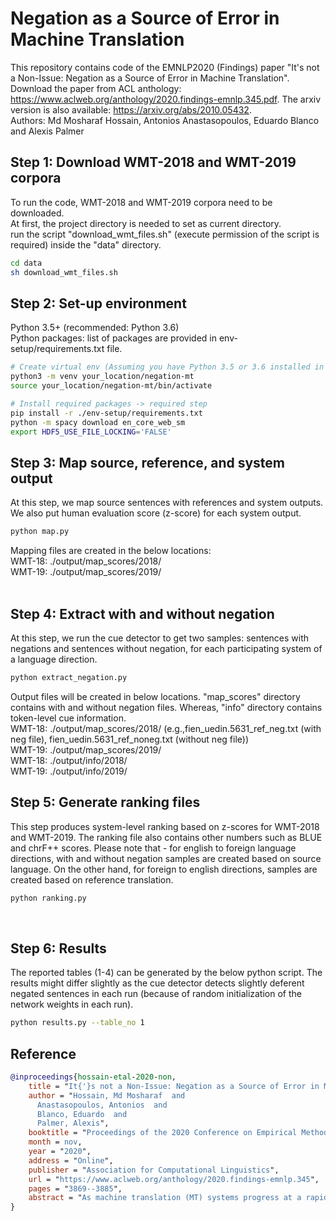 Negation as a Source of Error in Machine Translation
===================================================================
This repository contains code of the EMNLP2020 (Findings) paper "It's not a Non-Issue: Negation as a Source of Error in Machine Translation". Download the paper from ACL anthology: https://www.aclweb.org/anthology/2020.findings-emnlp.345.pdf. The arxiv version is also available: https://arxiv.org/abs/2010.05432.  
Authors: Md Mosharaf Hossain, Antonios Anastasopoulos, Eduardo Blanco and Alexis Palmer  


## Step 1: Download WMT-2018 and WMT-2019 corpora 
To run the code, WMT-2018 and WMT-2019 corpora need to be downloaded.  
At first, the project directory is needed to set as current directory.   
run the script "download_wmt_files.sh" (execute permission of the script is required)  inside the "data" directory.
```bash
cd data
sh download_wmt_files.sh
```

## Step 2: Set-up environment
Python 3.5+ (recommended: Python 3.6)  
Python packages: list of packages are provided in env-setup/requirements.txt file.  

```bash
# Create virtual env (Assuming you have Python 3.5 or 3.6 installed in your machine) -> optional step
python3 -m venv your_location/negation-mt
source your_location/negation-mt/bin/activate

# Install required packages -> required step
pip install -r ./env-setup/requirements.txt
python -m spacy download en_core_web_sm
export HDF5_USE_FILE_LOCKING='FALSE'
```

## Step 3: Map source, reference, and system output 
At this step, we map source sentences with references and system outputs. We also put human evaluation score (z-score) for each system output.  
```bash
python map.py
```
Mapping files are created in the below locations:  
WMT-18: ./output/map_scores/2018/  
WMT-19: ./output/map_scores/2019/  
​

## Step 4: Extract with and without negation
At this step, we run the cue detector to get two samples: sentences with negations and sentences without negation, for each participating system of a language direction.  
```bash
python extract_negation.py
```
Output files will be created in below locations. "map_scores" directory contains with and without negation files. Whereas, "info" directory contains token-level cue information.  
WMT-18: ./output/map_scores/2018/  (e.g.,fien_uedin.5631_ref_neg.txt (with neg file), fien_uedin.5631_ref_noneg.txt (without neg file))  
WMT-19: ./output/map_scores/2019/  
WMT-18: ./output/info/2018/  
WMT-19: ./output/info/2019/  

## Step 5: Generate ranking files
This step produces system-level ranking based on z-scores for WMT-2018 and WMT-2019. The ranking file also contains other numbers such as BLUE and chrF++ scores.
Please note that - for english to foreign language directions, with and without negation samples are created based on source language.
On the other hand, for foreign to english directions, samples are created based on reference translation.
```bash
python ranking.py
```
​
## Step 6: Results
The reported tables (1-4) can be generated by the below python script. The results might differ slightly as the cue detector detects slightly
deferent negated sentences in each run (because of random initialization of the network weights in each run).  
```bash
python results.py --table_no 1
```

## Reference
```bibtex
@inproceedings{hossain-etal-2020-non,
    title = "It{'}s not a Non-Issue: Negation as a Source of Error in Machine Translation",
    author = "Hossain, Md Mosharaf  and
      Anastasopoulos, Antonios  and
      Blanco, Eduardo  and
      Palmer, Alexis",
    booktitle = "Proceedings of the 2020 Conference on Empirical Methods in Natural Language Processing: Findings",
    month = nov,
    year = "2020",
    address = "Online",
    publisher = "Association for Computational Linguistics",
    url = "https://www.aclweb.org/anthology/2020.findings-emnlp.345",
    pages = "3869--3885",
    abstract = "As machine translation (MT) systems progress at a rapid pace, questions of their adequacy linger. In this study we focus on negation, a universal, core property of human language that significantly affects the semantics of an utterance. We investigate whether translating negation is an issue for modern MT systems using 17 translation directions as test bed. Through thorough analysis, we find that indeed the presence of negation can significantly impact downstream quality, in some cases resulting in quality reductions of more than 60{\%}. We also provide a linguistically motivated analysis that directly explains the majority of our findings. We release our annotations and code to replicate our analysis here: https://github.com/mosharafhossain/negation-mt.",
}
```

